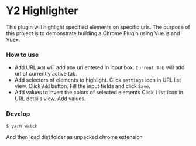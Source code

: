 # Y2 Highlighter

This plugin will highlight specified elements on specific urls. The purpose of this project is  to demonstrate building a Chrome Plugin using Vue.js and Vuex.

### How to use

- Add URL
  `Add` will add any url entered in input box.
  `Current Tab` will add url of currently active tab.
- Add selectors of elements to highlight.
  Click `settings` icon in URL list view.
  Click `Add` button. Fill the input fields and click `Save`.
- Add values to invert the colors of selected elements
  Click `list` icon in URL details view.
  Add values.

### Develop
```
$ yarn watch
```
And then load dist folder as unpacked chrome extension
